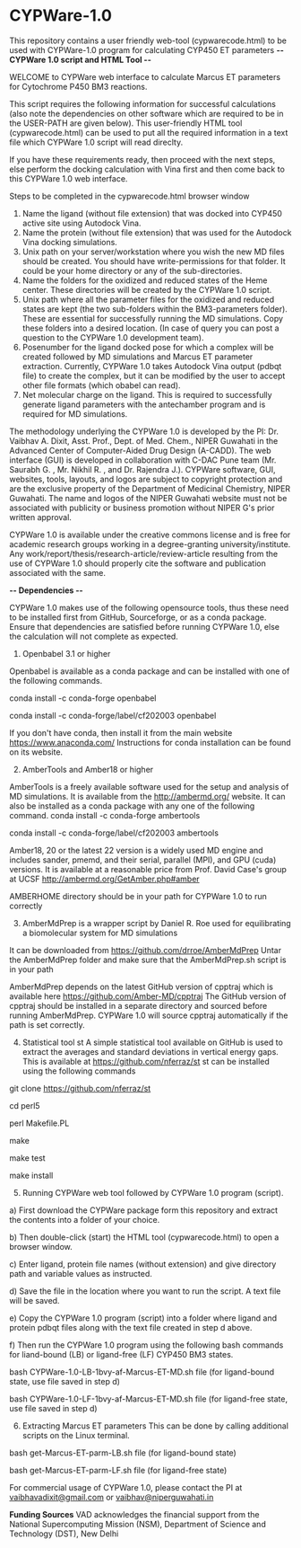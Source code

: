 # CYPWare-1.0
This repository contains a user friendly web-tool (cypwarecode.html) to be used with CYPWare-1.0 program for calculating CYP450 ET parameters
**-- CYPWare 1.0 script and HTML Tool --**

WELCOME to CYPWare web interface to calculate Marcus ET parameters for Cytochrome P450 BM3 reactions.

This script requires the following information for successful calculations (also note the dependencies on other software which are required to be in the USER-PATH are given below).
This user-friendly HTML tool (cypwarecode.html) can be used to put all the required information in a text file which CYPWare 1.0 script will read direclty.

If you have these requirements ready, then proceed with the next steps, else perform the docking calculation with Vina first and then come back to this CYPWare 1.0 web interface.

Steps to be completed in the cypwarecode.html browser window
1) Name the ligand (without file extension) that was docked into CYP450 active site using Autodock Vina.
2) Name the protein (without file extension) that was used for the Autodock Vina docking simulations.
3) Unix path on your server/workstation where you wish the new MD files should be created. You should have write-permissions for that folder. It could be your home directory or any of the sub-directories.
4) Name the folders for the oxidized and reduced states of the Heme center. These directories will be created by the CYPWare 1.0 script.
5) Unix path where all the parameter files for the oxidized and reduced states are kept (the two sub-folders within the BM3-parameters folder). These are essential for successfully running the MD simulations. Copy these folders into a desired location. (In case of query you can post a question to the CYPWare 1.0 development team).
6) Posenumber for the ligand docked pose for which a complex will be created followed by MD simulations and Marcus ET parameter extraction. Currently, CYPWare 1.0 takes Autodock Vina output (pdbqt file) to create the complex, but it can be modified by the user to accept other file formats (which obabel can read).
7) Net molecular charge on the ligand. This is required to successfully generate ligand parameters with the antechamber program and is required for MD simulations.

The methodology underlying the CYPWare 1.0 is developed by the PI: Dr. Vaibhav A. Dixit, Asst. Prof., Dept. of Med. Chem., NIPER Guwahati in the Advanced Center of Computer-Aided Drug Design (A-CADD). The web interface (GUI) is developed in collaboration with C-DAC Pune team (Mr. Saurabh G. , Mr. Nikhil R. , and Dr. Rajendra J.).
CYPWare software, GUI, websites, tools, layouts, and logos are subject to copyright protection and are the exclusive property of the Department of Medicinal Chemistry, NIPER Guwahati. The name and logos of the NIPER Guwahati website must not be associated with publicity or business promotion without NIPER G's prior written approval.

CYPWare 1.0 is available under the creative commons license and is free for academic research groups working in a degree-granting university/institute.
Any work/report/thesis/research-article/review-article resulting from the use of CYPWare 1.0 should properly cite the software and publication associated with the same.

**-- Dependencies --**

CYPWare 1.0 makes use of the following opensource tools, thus these need to be installed first from GitHub, Sourceforge, or as a conda package.
Ensure that dependencies are satisfied before running CYPWare 1.0, else the calculation will not complete as expected.

1) Openbabel 3.1 or higher

Openbabel is available as a conda package and can be installed with one of the following commands.

conda install -c conda-forge openbabel

conda install -c conda-forge/label/cf202003 openbabel

If you don't have conda, then install it from the main website https://www.anaconda.com/
Instructions for conda installation can be found on its website.

2) AmberTools and Amber18 or higher


AmberTools is a freely available software used for the setup and analysis of MD simulations. It is available from the http://ambermd.org/ website. It can also be installed as a conda package with any one of the following command.
conda install -c conda-forge ambertools

conda install -c conda-forge/label/cf202003 ambertools

Amber18, 20 or the latest 22 version is a widely used MD engine and includes sander, pmemd, and their serial, parallel (MPI), and GPU (cuda) versions.
It is available at a reasonable price from Prof. David Case's group at UCSF http://ambermd.org/GetAmber.php#amber

AMBERHOME directory should be in your path for CYPWare 1.0 to run correctly

3) AmberMdPrep is a wrapper script by Daniel R. Roe used for equilibrating a biomolecular system for MD simulations

It can be downloaded from https://github.com/drroe/AmberMdPrep
Untar the AmberMdPrep folder and make sure that the AmberMdPrep.sh script is in your path

AmberMdPrep depends on the latest GitHub version of cpptraj which is available here https://github.com/Amber-MD/cpptraj
The GitHub version of cpptraj should be installed in a separate directory and sourced before running AmberMdPrep. CYPWare 1.0 will source cpptraj automatically if the path is set correctly.

4) Statistical tool st
A simple statistical tool available on GitHub is used to extract the averages and standard deviations in vertical energy gaps.
This is available at https://github.com/nferraz/st
st can be installed using the following commands

git clone https://github.com/nferraz/st

cd perl5

perl Makefile.PL

make

make test

make install

5) Running CYPWare web tool followed by CYPWare 1.0 program (script).

a) First download the CYPWare package form this repository and extract the contents into a folder of your choice.

b) Then double-click (start) the HTML tool (cypwarecode.html) to open a browser window.

c) Enter ligand, protein file names (without extension) and give directory path and variable values as instructed.

d) Save the file in the location where you want to run the script.  A text file will be saved.

e) Copy the CYPWare 1.0 program (script) into a folder where ligand and protein pdbqt files along with the text file created in step d above.

f) Then run the CYPWare 1.0 program using the following bash commands for liand-bound (LB) or ligand-free (LF) CYP450 BM3 states.

bash CYPWare-1.0-LB-1bvy-af-Marcus-ET-MD.sh file (for ligand-bound state, use file saved in step d)

bash CYPWare-1.0-LF-1bvy-af-Marcus-ET-MD.sh file (for ligand-free state, use file saved in step d)

6) Extracting Marcus ET parameters
This can be done by calling additional scripts on the Linux terminal.

bash get-Marcus-ET-parm-LB.sh file (for ligand-bound state)

bash get-Marcus-ET-parm-LF.sh file (for ligand-free state)

For commercial usage of CYPWare 1.0, please contact the PI at vaibhavadixit@gmail.com or vaibhav@niperguwahati.in

**Funding Sources**
VAD acknowledges the financial support from the National Supercomputing Mission (NSM), Department of Science and Technology (DST), New Delhi 
